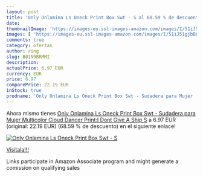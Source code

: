 ```yaml
---
layout: post
title: 'Only Onlamina Ls Oneck Print Box Swt - S al 68.59 % de descuento'
date: 
thumbnailImage: 'https://images-eu.ssl-images-amazon.com/images/I/51iJ51gjbBL._SL200_.jpg'
images: [ 'https://images-eu.ssl-images-amazon.com/images/I/51iJ51gjbBL._SL200_.jpg' ]
comments: true
category: ofertas
author: ring
slug: B01N9BRMMI
description:
actualPrice: 6.97 EUR
currency: EUR
price: 6.97
comparePrice: 22.19 EUR
inStock: true
prodname: 'Only Onlamina Ls Oneck Print Box Swt - Sudadera para Mujer  Multicolor  Cloud Dancer Print:I Dont Give A Ship   S'
---
```


Ahora mismo tienes [Only Onlamina Ls Oneck Print Box Swt - Sudadera para Mujer  Multicolor  Cloud Dancer Print:I Dont Give A Ship   S](https://www.amazon.es/dp/B01N9BRMMI/?tag=tolees-21) a 6.97 EUR (original: 22.19 EUR) (68.59 %  de descuento) en el siguiente enlace!

[![Only Onlamina Ls Oneck Print Box Swt - S](https://images-eu.ssl-images-amazon.com/images/I/51iJ51gjbBL._SL200_.jpg)](https://www.amazon.es/dp/B01N9BRMMI/?tag=tolees-21)

[Visítala!!!](https://www.amazon.es/dp/B01N9BRMMI/?tag=tolees-21)

Links participate in Amazon Associate program and might generate a comission on qualifying sales
